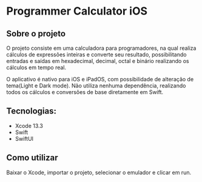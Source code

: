 # Programmer Calculator iOS

## Sobre o projeto

O projeto consiste em uma calculadora para programadores, na qual realiza cálculos de expressões inteiras e converte seu resultado, possibilitando entradas e saídas em hexadecimal, decimal, octal e binário realizando os cálculos em tempo real.

O aplicativo é nativo para iOS e iPadOS, com possibilidade de alteração de tema(Light e Dark mode). Não utiliza nenhuma dependência, realizando todos os cálculos e conversões de base diretamente em Swift.

## Tecnologias:
- Xcode 13.3
- Swift
- SwiftUI

## Como utilizar
Baixar o Xcode, importar o projeto, selecionar o emulador e clicar em run.
